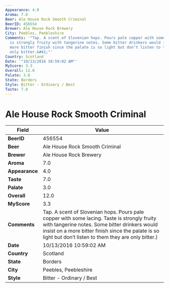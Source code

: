 ```yaml
---
Appearance: 4.0
Aroma: 7.0
Beer: Ale House Rock Smooth Criminal
BeerID: 456554
Brewer: Ale House Rock Brewery
City: Peebles, Peebleshire
Comments: '"Tap. A scent of Slovenian hops. Pours pale copper with some lacing. Taste
  is strongly fruity with tangerine notes. Some bitter drinkers would insist on a
  more bitter finish since the palate is so light but don’t listen to them they are
  only bitter.&#41;"'
Country: Scotland
Date: '"10/13/2016 10:59:02 AM"'
MyScore: 3.3
Overall: 12.0
Palate: 3.0
State: Borders
Style: Bitter - Ordinary / Best
Taste: 7.0
---
```


# Ale House Rock Smooth Criminal

| Field         | Value |
|---------------|-------|
| **BeerID** | 456554 |
| **Beer** | Ale House Rock Smooth Criminal |
| **Brewer** | Ale House Rock Brewery |
| **Aroma** | 7.0 |
| **Appearance** | 4.0 |
| **Taste** | 7.0 |
| **Palate** | 3.0 |
| **Overall** | 12.0 |
| **MyScore** | 3.3 |
| **Comments** | Tap. A scent of Slovenian hops. Pours pale copper with some lacing. Taste is strongly fruity with tangerine notes. Some bitter drinkers would insist on a more bitter finish since the palate is so light but don’t listen to them they are only bitter.&#41; |
| **Date** | 10/13/2016 10:59:02 AM |
| **Country** | Scotland |
| **State** | Borders |
| **City** | Peebles, Peebleshire |
| **Style** | Bitter - Ordinary / Best |
